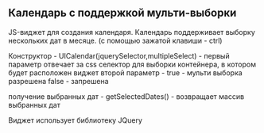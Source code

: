 ## Календарь с поддержкой мульти-выборки

JS-виджет для создания календаря. 
Календарь поддерживает выборку нескольких дат в месяце. (c помощью зажатой клавиши - ctrl)



Конструктор - UICalendar(jquerySelector,multipleSelect) - 
первый параметр отвечает за css селектор для выборки контейнера, в котором будет расположен виджет
второй параметр - true - мульти выборка разрешена
false - запрешена

получение выбранных дат  - getSelectedDates() - возвращает массив выбранных дат

Виджет использует библиотеку JQuery
